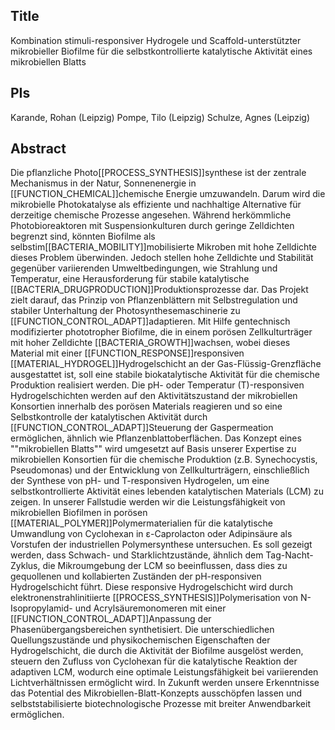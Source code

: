 ## Title
Kombination stimuli-responsiver Hydrogele und Scaffold-unterstützter mikrobieller Biofilme für die selbstkontrollierte katalytische Aktivität eines mikrobiellen Blatts

## PIs
Karande, Rohan (Leipzig)
Pompe, Tilo (Leipzig)
Schulze, Agnes (Leipzig)

## Abstract
Die pflanzliche Photo[[PROCESS_SYNTHESIS]]synthese ist der zentrale Mechanismus in der Natur, Sonnenenergie in [[FUNCTION_CHEMICAL]]chemische Energie umzuwandeln. Darum wird die mikrobielle Photokatalyse als effiziente und nachhaltige Alternative für derzeitige chemische Prozesse angesehen. Während herkömmliche Photobioreaktoren mit Suspensionkulturen durch geringe Zelldichten begrenzt sind, könnten Biofilme als selbstim[[BACTERIA_MOBILITY]]mobilisierte Mikroben mit hohe Zelldichte dieses Problem überwinden. Jedoch stellen hohe Zelldichte und Stabilität gegenüber variierenden Umweltbedingungen, wie Strahlung und Temperatur, eine Herausforderung für stabile katalytische [[BACTERIA_DRUGPRODUCTION]]Produktionsprozesse dar.
Das Projekt zielt darauf, das Prinzip von Pflanzenblättern mit Selbstregulation und stabiler Unterhaltung der Photosynthesemaschinerie zu [[FUNCTION_CONTROL_ADAPT]]adaptieren. Mit Hilfe gentechnisch modifizierter phototropher Biofilme, die in einem porösen Zellkulturträger mit hoher Zelldichte [[BACTERIA_GROWTH]]wachsen, wobei dieses Material mit einer [[FUNCTION_RESPONSE]]responsiven [[MATERIAL_HYDROGEL]]Hydrogelschicht an der Gas-Flüssig-Grenzfläche ausgestattet ist, soll eine stabile biokatalytische Aktivität für die chemische Produktion realisiert werden. Die pH- oder Temperatur (T)-responsiven Hydrogelschichten werden auf den Aktivitätszustand der mikrobiellen Konsortien innerhalb des porösen Materials reagieren und so eine Selbstkontrolle der katalytischen Aktivität durch [[FUNCTION_CONTROL_ADAPT]]Steuerung der Gaspermeation ermöglichen, ähnlich wie Pflanzenblattoberflächen. Das Konzept eines ""mikrobiellen Blatts"" wird umgesetzt auf Basis unserer Expertise zu mikrobiellen Konsortien für die chemische Produktion (z.B. Synechocystis, Pseudomonas) und der Entwicklung von Zellkulturträgern, einschließlich der Synthese von pH- und T-responsiven Hydrogelen, um eine selbstkontrollierte Aktivität eines lebenden katalytischen Materials (LCM) zu zeigen.
In unserer Fallstudie werden wir die Leistungsfähigkeit von mikrobiellen Biofilmen in porösen [[MATERIAL_POLYMER]]Polymermaterialien für die katalytische Umwandlung von Cyclohexan in ɛ-Caprolacton oder Adipinsäure als Vorstufen der industriellen Polymersynthese untersuchen. Es soll gezeigt werden, dass Schwach- und Starklichtzustände, ähnlich dem Tag-Nacht-Zyklus, die  Mikroumgebung der LCM so beeinflussen, dass dies zu gequollenen und kollabierten Zuständen der pH-responsiven Hydrogelschicht führt. Diese responsive Hydrogelschicht wird durch elektronenstrahlinitiierte [[PROCESS_SYNTHESIS]]Polymerisation von N-Isopropylamid- und Acrylsäuremonomeren mit einer [[FUNCTION_CONTROL_ADAPT]]Anpassung der Phasenübergangsbereichen synthetisiert. Die unterschiedlichen Quellungszustände und physikochemischen Eigenschaften der Hydrogelschicht, die durch die Aktivität der Biofilme ausgelöst werden, steuern den Zufluss von Cyclohexan für die katalytische Reaktion der adaptiven LCM, wodurch eine optimale Leistungsfähigkeit bei variierenden Lichtverhältnissen ermöglicht wird.
In Zukunft werden unsere Erkenntnisse das Potential des Mikrobiellen-Blatt-Konzepts ausschöpfen lassen und selbststabilisierte biotechnologische Prozesse mit breiter Anwendbarkeit ermöglichen.